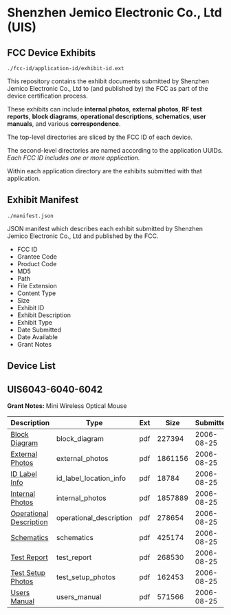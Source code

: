 # Shenzhen Jemico Electronic Co., Ltd (UIS)
## FCC Device Exhibits

```
./fcc-id/application-id/exhibit-id.ext
```

This repository contains the exhibit documents submitted by Shenzhen Jemico Electronic Co., Ltd to (and published by) the FCC as part of the device certification process.

These exhibits can include **internal photos**, **external photos**, **RF test reports**, **block diagrams**, **operational descriptions**, **schematics**, **user manuals**, and various **correspondence**.

The top-level directories are sliced by the FCC ID of each device.

The second-level directories are named according to the application UUIDs. *Each FCC ID includes one or more application.*

Within each application directory are the exhibits submitted with that application. 

## Exhibit Manifest

```
./manifest.json
```

JSON manifest which describes each exhibit submitted by Shenzhen Jemico Electronic Co., Ltd and published by the FCC.

- FCC ID
- Grantee Code
- Product Code
- MD5
- Path
- File Extension
- Content Type
- Size
- Exhibit ID
- Exhibit Description
- Exhibit Type
- Date Submitted
- Date Available
- Grant Notes

## Device List
## UIS6043-6040-6042
**Grant Notes:** Mini Wireless Optical Mouse

| Description | Type | Ext | Size | Submitted | Available |
| ----------- | ---- | --- | ---- | --------- | --------- |
| [Block Diagram](UIS6043-6040-6042/2107b72f7b8f7f41921beafd4eabede4/697592.pdf) | block_diagram | pdf | 227394 | 2006-08-25 | 2006-08-25 |
| [External Photos](UIS6043-6040-6042/2107b72f7b8f7f41921beafd4eabede4/697593.pdf) | external_photos | pdf | 1861156 | 2006-08-25 | 2006-08-25 |
| [ID Label Info](UIS6043-6040-6042/2107b72f7b8f7f41921beafd4eabede4/697594.pdf) | id_label_location_info | pdf | 18784 | 2006-08-25 | 2006-08-25 |
| [Internal Photos](UIS6043-6040-6042/2107b72f7b8f7f41921beafd4eabede4/697595.pdf) | internal_photos | pdf | 1857889 | 2006-08-25 | 2006-08-25 |
| [Operational Description](UIS6043-6040-6042/2107b72f7b8f7f41921beafd4eabede4/697597.pdf) | operational_description | pdf | 278654 | 2006-08-25 | 2006-08-25 |
| [Schematics](UIS6043-6040-6042/2107b72f7b8f7f41921beafd4eabede4/697598.pdf) | schematics | pdf | 425174 | 2006-08-25 | 2006-08-25 |
| [Test Report](UIS6043-6040-6042/2107b72f7b8f7f41921beafd4eabede4/697596.pdf) | test_report | pdf | 268530 | 2006-08-25 | 2006-08-25 |
| [Test Setup Photos](UIS6043-6040-6042/2107b72f7b8f7f41921beafd4eabede4/697599.pdf) | test_setup_photos | pdf | 162453 | 2006-08-25 | 2006-08-25 |
| [Users Manual](UIS6043-6040-6042/2107b72f7b8f7f41921beafd4eabede4/697600.pdf) | users_manual | pdf | 571566 | 2006-08-25 | 2006-08-25 |
